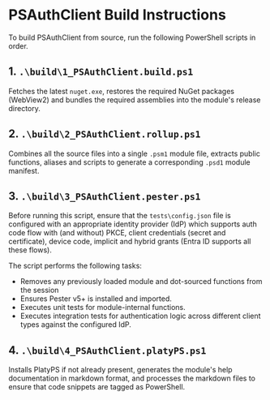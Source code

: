 # PSAuthClient Build Instructions
To build PSAuthClient from source, run the following PowerShell scripts in order.

## 1. `.\build\1_PSAuthClient.build.ps1`
Fetches the latest `nuget.exe`, restores the required NuGet packages (WebView2) and bundles the required assemblies into the module's release directory.

## 2. `.\build\2_PSAuthClient.rollup.ps1`
Combines all the source files into a single `.psm1` module file, extracts public functions, aliases and scripts to generate a corresponding `.psd1` module manifest. 

## 3. `.\build\3_PSAuthClient.pester.ps1`
Before running this script, ensure that the `tests\config.json` file is configured with an appropriate identity provider (IdP) which supports auth code flow with (and without) PKCE, client credentials (secret and certificate), device code, implicit and hybrid grants (Entra ID supports all these flows).

The script performs the following tasks:
* Removes any previously loaded module and dot-sourced functions from the session
* Ensures Pester v5+ is installed and imported.
* Executes unit tests for module-internal functions.
* Executes integration tests for authentication logic across different client types against the configured IdP.

## 4. `.\build\4_PSAuthClient.platyPS.ps1`
Installs PlatyPS if not already present, generates the module's help documentation in markdown format, and processes the markdown files to ensure that code snippets are tagged as PowerShell.